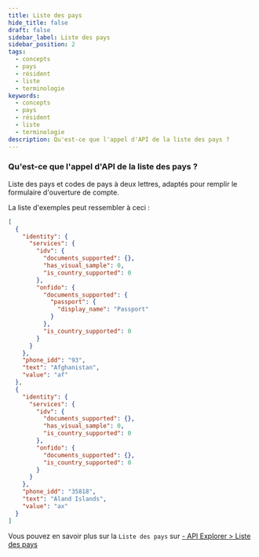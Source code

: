 ```yaml
---
title: Liste des pays
hide_title: false
draft: false
sidebar_label: Liste des pays
sidebar_position: 2
tags:
  - concepts
  - pays
  - résident
  - liste
  - terminologie
keywords:
  - concepts
  - pays
  - résident
  - liste
  - terminologie
description: Qu'est-ce que l'appel d'API de la liste des pays ?
---
```


### Qu'est-ce que l'appel d'API de la liste des pays ?

Liste des pays et codes de pays à deux lettres, adaptés pour remplir le formulaire d'ouverture de compte.

La liste d'exemples peut ressembler à ceci :

```json
[
  {
    "identity": {
      "services": {
        "idv": {
          "documents_supported": {},
          "has_visual_sample": 0,
          "is_country_supported": 0
        },
        "onfido": {
          "documents_supported": {
            "passport": {
              "display_name": "Passport"
            }
          },
          "is_country_supported": 0
        }
      }
    },
    "phone_idd": "93",
    "text": "Afghanistan",
    "value": "af"
  },
  {
    "identity": {
      "services": {
        "idv": {
          "documents_supported": {},
          "has_visual_sample": 0,
          "is_country_supported": 0
        },
        "onfido": {
          "documents_supported": {},
          "is_country_supported": 0
        }
      }
    },
    "phone_idd": "35818",
    "text": "Aland Islands",
    "value": "ax"
  }
]
```

Vous pouvez en savoir plus sur la `Liste des pays` sur [- API Explorer > Liste des pays](https://api.deriv.com/api-explorer#residence_list)
